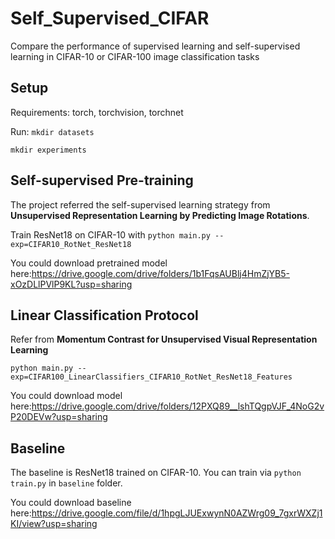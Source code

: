 # Self_Supervised_CIFAR
Compare the performance of supervised learning and self-supervised learning in CIFAR-10 or CIFAR-100 image classification tasks


## Setup
Requirements: torch, torchvision, torchnet

Run:
`mkdir datasets`

`mkdir experiments`


## Self-supervised Pre-training

The project referred the self-supervised learning strategy from **Unsupervised Representation Learning by Predicting Image Rotations**.

Train ResNet18 on CIFAR-10 with `python main.py --exp=CIFAR10_RotNet_ResNet18`

You could download pretrained model here:https://drive.google.com/drive/folders/1b1FqsAUBlj4HmZjYB5-xOzDLlPVlP9KL?usp=sharing

## Linear Classification Protocol
Refer from **Momentum Contrast for Unsupervised Visual Representation Learning**

`python main.py --exp=CIFAR100_LinearClassifiers_CIFAR10_RotNet_ResNet18_Features`

You could download model here:https://drive.google.com/drive/folders/12PXQ89__lshTQgpVJF_4NoG2vP20DEVw?usp=sharing

## Baseline
The baseline is ResNet18 trained on CIFAR-10. You can train via `python train.py` in `baseline` folder.

You could download baseline here:https://drive.google.com/file/d/1hpgLJUExwynN0AZWrg09_7gxrWXZj1KI/view?usp=sharing